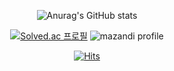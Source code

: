 
<!--
**totwjfakd/totwjfakd** is a ✨ _special_ ✨ repository because its `README.md` (this file) appears on your GitHub profile.

Here are some ideas to get you started:

- 🔭 I’m currently working on ...
- 🌱 I’m currently learning ...
- 👯 I’m looking to collaborate on ...
- 🤔 I’m looking for help with ...
- 💬 Ask me about ...
- 📫 How to reach me: ...
- 😄 Pronouns: ...
- ⚡ Fun fact: ...
-->
<div align=center>
  
  ![Anurag's GitHub stats](https://github-readme-stats.vercel.app/api?username=totwjfakd&show_icons=true&theme=merko)

  [![Solved.ac
  프로필](http://mazassumnida.wtf/api/v2/generate_badge?boj=totwjfakd)](https://solved.ac/totwjfakd)
  ![mazandi profile](http://mazandi.herokuapp.com/api?handle={totwjfakd}&theme=cold)

  [![Hits](https://hits.seeyoufarm.com/api/count/incr/badge.svg?url=https%3A%2F%2Fgithub.com%2Ftotwjfakd%2Fhit-counter&count_bg=%2379C83D&title_bg=%23555555&icon=&icon_color=%23E7E7E7&title=hits&edge_flat=false)](https://hits.seeyoufarm.com)
  
</div>
